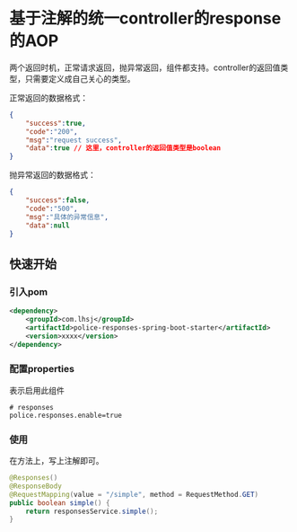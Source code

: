 # 基于注解的统一controller的response的AOP

两个返回时机，正常请求返回，抛异常返回，组件都支持。controller的返回值类型，只需要定义成自己关心的类型。

正常返回的数据格式：
```json
{
    "success":true,
    "code":"200",
    "msg":"request success",
    "data":true // 这里，controller的返回值类型是boolean
}
```

抛异常返回的数据格式：
```json
{
    "success":false,
    "code":"500",
    "msg":"具体的异常信息",
    "data":null
}
```

## 快速开始

### 引入pom

```xml
<dependency>
    <groupId>com.lhsj</groupId>
    <artifactId>police-responses-spring-boot-starter</artifactId>
    <version>xxxx</version>
</dependency>
```

### 配置properties

表示启用此组件

```properties
# responses
police.responses.enable=true
```

### 使用

在方法上，写上注解即可。

```java
@Responses()
@ResponseBody
@RequestMapping(value = "/simple", method = RequestMethod.GET)
public boolean simple() {
    return responsesService.simple();
}
```
